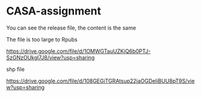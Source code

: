 # CASA-assignment


You can see the release file, the content is the same


The file is too large to Rpubs


https://drive.google.com/file/d/1OMWGTauUZKjQ6b0PTJ-SzGNzOUkgl7J8/view?usp=sharing

shp file

https://drive.google.com/file/d/108GEGiTGRAtsup22jaOGDeliBUU8pT9S/view?usp=sharing


